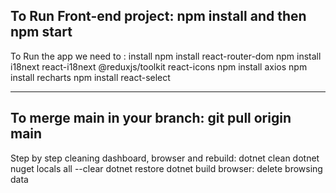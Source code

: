 To Run Front-end project: npm install and then npm start
--------------------------
To Run the app we need to : install npm install react-router-dom
npm install i18next react-i18next @reduxjs/toolkit react-icons
npm install axios
npm install recharts
npm install react-select

--------------------------
To merge main in your branch: git pull origin main
--------------------------
Step by step cleaning dashboard, browser and rebuild:
dotnet clean
dotnet nuget locals all --clear
dotnet restore
dotnet build 
browser: delete browsing data 